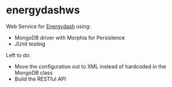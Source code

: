 energydashws
============

Web Service for [Energydash](https://github.com/clinstid/energydash) using:

* MongoDB driver with Morphia for Persistence
* JUnit testing

Left to do:

* Move the configuration out to XML instead of hardcoded in the MongoDB class
* Build the RESTful API

